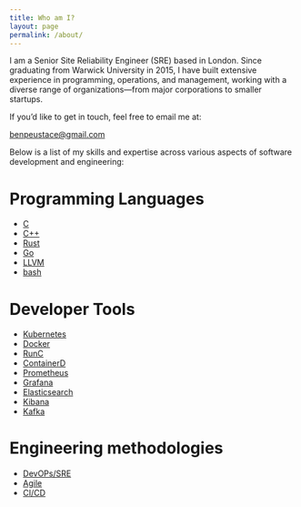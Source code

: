 ```yaml
---
title: Who am I?
layout: page
permalink: /about/
---
```


I am a Senior Site Reliability Engineer (SRE) based in London. Since graduating from Warwick University in 2015, I have built extensive experience in programming, operations, and management, working with a diverse range of organizations—from major corporations to smaller startups.

If you’d like to get in touch, feel free to email me at:

[benpeustace@gmail.com](mailto:benpeustace@gmail.com)

Below is a list of my skills and expertise across various aspects of software development and engineering:

# Programming Languages

 - [C](https://en.wikipedia.org/wiki/C_(programming_language))
 - [C++](https://en.wikipedia.org/wiki/C%2B%2B)
 - [Rust](https://github.com/rust-lang/rust)
 - [Go](https://github.com/golang/go)
 - [LLVM](https://github.com/llvm/llvm-project)
 - [bash](https://www.gnu.org/software/bash)

# Developer Tools

 - [Kubernetes](https://github.com/kubernetes/kubernetes)
 - [Docker](https://www.docker.com/)
 - [RunC](https://github.com/opencontainers/runc)
 - [ContainerD](https://github.com/containerd/containerd)
 - [Prometheus](https://github.com/prometheus/prometheus)
 - [Grafana](https://github.com/grafana/grafana)
 - [Elasticsearch](https://github.com/elastic/elasticsearch)
 - [Kibana](https://github.com/elastic/kibana)
 - [Kafka](https://github.com/apache/kafka)

# Engineering methodologies

 - [DevOPs/SRE](https://en.wikipedia.org/wiki/DevOps)
 - [Agile](https://en.wikipedia.org/wiki/Agile_software_development)
 - [CI/CD](https://en.wikipedia.org/wiki/CI/CD)
